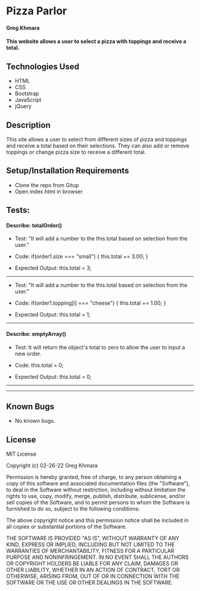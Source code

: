 # Pizza Parlor

#### Greg Khmara

#### This website allows a user to select a pizza with toppings and receive a total.

## Technologies Used

* HTML
* CSS
* Bootstrap
* JavaScript
* jQuery

## Description

This site allows a user to select from different sizes of pizza and toppings and receive a total based on their selections. They can also add or remove toppings or change pizza size to receive a different total.

## Setup/Installation Requirements

* Clone the repo from Gitup
* Open index.html in browser

## Tests:

#### Describe: totalOrder()

- Test: "It will add a number to the this.total based on selection from the user."

- Code:   if(order1.size === "small") {
    this.total += 3.00;
  }

- Expected Output: this.total = 3;
---
- Test: "It will add a number to the this.total based on selection from the user."

- Code: if(order1.topping[i] === "cheese") {
      this.total += 1.00;
    }

- Expected Output: this.total = 1;
---
#### Describe: emptyArray()

- Test: It will return the object's total to zero to allow the user to input a new order.

- Code: this.total = 0;

- Expected Output: this.total = 0;
---
---

## Known Bugs

* No known bugs.

## License

MIT License

Copyright (c) 02-26-22 Greg Khmara  

Permission is hereby granted, free of charge, to any person obtaining a copy
of this software and associated documentation files (the "Software"), to deal
in the Software without restriction, including without limitation the rights
to use, copy, modify, merge, publish, distribute, sublicense, and/or sell
copies of the Software, and to permit persons to whom the Software is
furnished to do so, subject to the following conditions:

The above copyright notice and this permission notice shall be included in all
copies or substantial portions of the Software.

THE SOFTWARE IS PROVIDED "AS IS", WITHOUT WARRANTY OF ANY KIND, EXPRESS OR
IMPLIED, INCLUDING BUT NOT LIMITED TO THE WARRANTIES OF MERCHANTABILITY,
FITNESS FOR A PARTICULAR PURPOSE AND NONINFRINGEMENT. IN NO EVENT SHALL THE
AUTHORS OR COPYRIGHT HOLDERS BE LIABLE FOR ANY CLAIM, DAMAGES OR OTHER
LIABILITY, WHETHER IN AN ACTION OF CONTRACT, TORT OR OTHERWISE, ARISING FROM,
OUT OF OR IN CONNECTION WITH THE SOFTWARE OR THE USE OR OTHER DEALINGS IN THE
SOFTWARE.